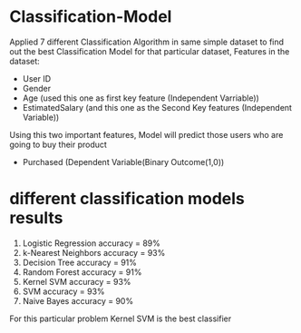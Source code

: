 # Classification-Model
Applied 7 different Classification Algorithm in same simple dataset to find out the best Classification Model for that particular dataset,
Features in the dataset:
* User ID 
* Gender 
* Age (used this one as first key feature (Independent Varriable))
* EstimatedSalary (and this one as the Second Key features (Independent Variable))

Using this two important features, Model will predict those users who are going to buy their product   

* Purchased (Dependent Variable(Binary Outcome(1,0))

# different classification models results
  1) Logistic Regression accuracy = 89%
  2) k-Nearest Neighbors accuracy = 93%
  3) Decision Tree accuracy       = 91%
  4) Random Forest accuracy       = 91%
  5) Kernel SVM accuracy          = 93%
  6) SVM accuracy                 = 93%
  7) Naive Bayes accuracy         = 90% 

For this particular problem Kernel SVM is the best classifier 
  
  
  
  
